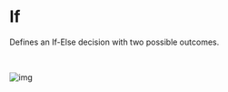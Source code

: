 # If

Defines an If-Else decision with two possible outcomes.

<br/>

![img](https://profitbasedocs.blob.core.windows.net/flowimages/builtInFlow.png)

<br/>
